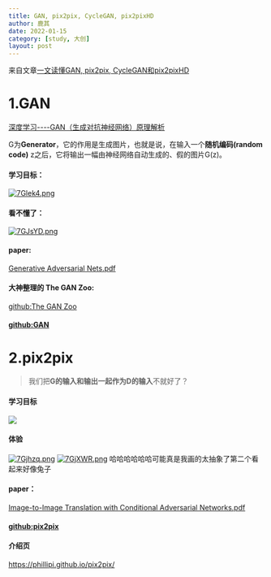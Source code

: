 ```yaml
---
title: GAN, pix2pix, CycleGAN, pix2pixHD
author: 鹿其
date: 2022-01-15
category: [study, 大创]
layout: post
---
```

来自文章[一文读懂GAN, pix2pix, CycleGAN和pix2pixHD](https://blog.csdn.net/gdymind/article/details/82696481)  
# 1.GAN
[深度学习----GAN（生成对抗神经网络）原理解析](https://blog.csdn.net/Sakura55/article/details/81512600)  

G为**Generator**，它的作用是生成图片，也就是说，在输入一个**随机编码(random code)** z之后，它将输出一幅由神经网络自动生成的、假的图片G(z)。

#### 学习目标：
[![7Glek4.png](https://s4.ax1x.com/2022/01/15/7Glek4.png)](https://imgtu.com/i/7Glek4)
#### 看不懂了：
[![7GJsYD.png](https://s4.ax1x.com/2022/01/15/7GJsYD.png)](https://imgtu.com/i/7GJsYD)
#### paper:
[Generative Adversarial Nets.pdf
](https://arxiv.org/pdf/1406.2661.pdf?)
#### 大神整理的 **The GAN Zoo**:
[github:The GAN Zoo](https://github.com/hindupuravinash/the-gan-zoo)
#### [github:GAN](https://github.com/goodfeli/adversarial)

# 2.pix2pix
> 我们把**G的输入和输出一起作为D的输入**不就好了？
#### 学习目标
![](https://img-blog.csdn.net/20180914044620941?watermark/2/text/aHR0cHM6Ly9ibG9nLmNzZG4ubmV0L2dkeW1pbmQ=/font/5a6L5L2T/fontsize/400/fill/I0JBQkFCMA==/dissolve/70)
#### 体验
[![7Gjhzq.png](https://s4.ax1x.com/2022/01/15/7Gjhzq.png)](https://imgtu.com/i/7Gjhzq)
[![7GjXWR.png](https://s4.ax1x.com/2022/01/15/7GjXWR.png)](https://imgtu.com/i/7GjXWR)
哈哈哈哈哈哈可能真是我画的太抽象了第二个看起来好像兔子
#### paper：
[Image-to-Image Translation with Conditional Adversarial Networks.pdf](https://openaccess.thecvf.com/content_cvpr_2017/papers/Isola_Image-To-Image_Translation_With_CVPR_2017_paper.pdf)
#### [github:pix2pix](https://github.com/phillipi/pix2pix)
#### 介绍页
<https://phillipi.github.io/pix2pix/>
